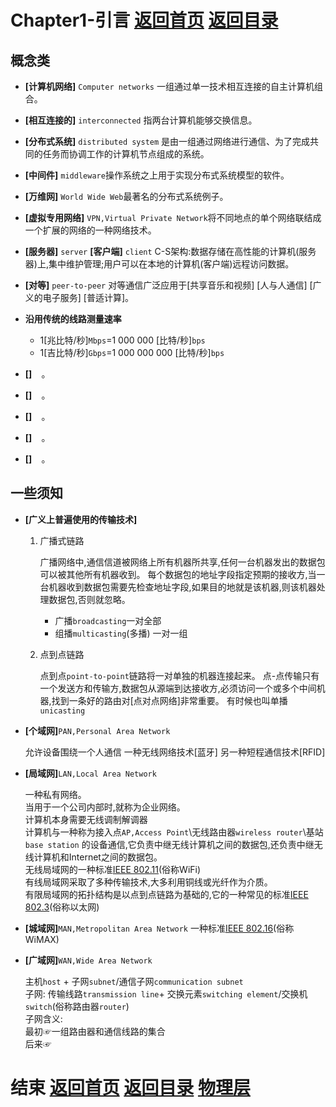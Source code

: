 # Chapter1-引言 [返回首页](../index.md) [返回目录](./day1.md) 

## 概念类
  + **[计算机网络]** ``Computer networks`` 一组通过单一技术相互连接的自主计算机组合。
  + **[相互连接的]** ``interconnected`` 指两台计算机能够交换信息。
  + **[分布式系统]** ``distributed system`` 是由一组通过网络进行通信、为了完成共同的任务而协调工作的计算机节点组成的系统。
  + **[中间件]** ``middleware``操作系统之上用于实现分布式系统模型的软件。
  + **[万维网]** ``World Wide Web``最著名的分布式系统例子。
  + **[虚拟专用网络]** ``VPN,Virtual Private Network``将不同地点的单个网络联结成一个扩展的网络的一种网络技术。
  + **[服务器]** ``server``  **[客户端]** ``client``  C-S架构:数据存储在高性能的计算机(服务器)上,集中维护管理;用户可以在本地的计算机(客户端)远程访问数据。
  + **[对等]** ``peer-to-peer`` 对等通信广泛应用于[共享音乐和视频] [人与人通信]  [广义的电子服务] [普适计算]。
  + **沿用传统的线路测量速率**
     + 1[兆比特/秒]``Mbps``=1 000 000 [比特/秒]``bps``
     + 1[吉比特/秒]``Gbps``=1 000 000 000 [比特/秒]``bps``
     
  + **[]** `` `` 。
  + **[]** `` `` 。
  + **[]** `` `` 。
  + **[]** `` `` 。
  + **[]** `` `` 。
  
## 一些须知
  + **[广义上普遍使用的传输技术]**
     1. 广播式链路
     
        广播网络中,通信信道被网络上所有机器所共享,任何一台机器发出的数据包可以被其他所有机器收到。
        每个数据包的地址字段指定预期的接收方,当一台机器收到数据包需要先检查地址字段,如果目的地就是该机器,则该机器处理数据包,否则就忽略。
        + 广播``broadcasting``一对全部
        + 组播``multicasting``(多播) 一对一组
     2. 点到点链路
     
        点到点``point-to-point``链路将一对单独的机器连接起来。
        点-点传输只有一个发送方和传输方,数据包从源端到达接收方,必须访问一个或多个中间机器,找到一条好的路由对[点对点网络]非常重要。
        有时候也叫单播``unicasting``

  + **[个域网]**``PAN,Personal Area Network``
    
      允许设备围绕一个人通信
      一种无线网络技术[蓝牙]
      另一种短程通信技术[RFID]

  + **[局域网]**``LAN,Local Area Network``
  
      一种私有网络。  
      当用于一个公司内部时,就称为企业网络。  
      计算机本身需要无线调制解调器  
      计算机与一种称为接入点``AP,Access Point``\无线路由器``wireless router``\基站``base station`` 的设备通信,它负责中继无线计算机之间的数据包,还负责中继无线计算机和Internet之间的数据包。  
      无线局域网的一种标准[IEEE 802.11](https://en.wikipedia.org/wiki/IEEE_802.11)(俗称WiFi)  
      有线局域网采取了多种传输技术,大多利用铜线或光纤作为介质。  
      有限局域网的拓扑结构是以点到点链路为基础的,它的一种常见的标准[IEEE 802.3](https://en.wikipedia.org/wiki/IEEE_802.3)(俗称以太网)  
      
      
  + **[城域网]**``MAN,Metropolitan Area Network``
      一种标准[IEEE 802.16](https://en.wikipedia.org/wiki/IEEE_802.16)(俗称WiMAX)
  
  + **[广域网]**``WAN,Wide Area Network`` 
  
      主机``host`` +  子网``subnet``/通信子网``communication subnet``  
      子网: 传输线路``transmission line``+ 交换元素``switching element``/交换机``switch``(俗称路由器``router``)  
      子网含义:  
         最初☞一组路由器和通信线路的集合   
         后来☞ 
  
  

# 结束 [返回首页](../index.md) [返回目录](./day1.md) [物理层](./Chapter2.md)
